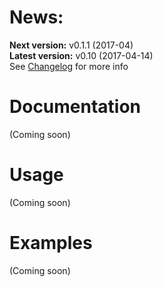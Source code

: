 # News:
**Next version:** v0.1.1 (2017-04)  
**Latest version:** v0.10 (2017-04-14)  
See [Changelog](./Changelog.md) for more info  

# Documentation
(Coming soon)

# Usage
(Coming soon)

# Examples
(Coming soon)
